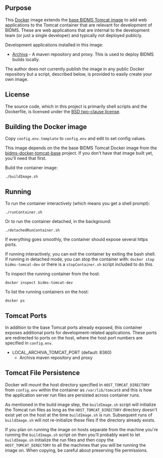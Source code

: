 ## Purpose

This [Docker](http://www.docker.com/) image extends the [base BIDMS Tomcat
image](http://www.github.com/calnet-oss/bidms-docker-tomcat-base) to add web
applications to the Tomcat container that are relevant for development of
BIDMS.  These are web applications that are internal to the development team
(or just a single developer) and typically not deployed publicly.

Development applications installed in this image:
* [Archiva](http://archiva.apache.org/) - A maven repository and proxy. 
  This is used to deploy BIDMS builds locally.

The author does not currently publish the image in any public Docker
repository but a script, described below, is provided to easily create your
own image.

## License

The source code, which in this project is primarily shell scripts and the
Dockerfile, is licensed under the [BSD two-clause license](LICENSE.txt).

## Building the Docker image

Copy `config.env.template` to `config.env` and edit to set config values.

This image depends on the the base BIDMS Tomcat Docker image from the
[bidms-docker-tomcat-base](http://www.github.com/calnet-oss/bidms-docker-tomcat-base)
project.  If you don't have that image built yet, you'll need that first.

Build the container image:
```
./buildImage.sh
```

## Running

To run the container interactively (which means you get a shell prompt):
```
./runContainer.sh
```

Or to run the container detached, in the background:
```
./detachedRunContainer.sh
```

If everything goes smoothly, the container should expose several https
ports.

If running interactively, you can exit the container by exiting the bash
shell.  If running in detached mode, you can stop the container with:
`docker stop bidms-tomcat-dev` or there is a `stopContainer.sh` script
included to do this.

To inspect the running container from the host:
```
docker inspect bidms-tomcat-dev
```

To list the running containers on the host:
```
docker ps
```

## Tomcat Ports

In addition to the base Tomcat ports already exposed, this container exposes
additional ports for development-related applications.  These ports are
redirected to ports on the host, where the host port numbers are specified
in `config.env`.
  * LOCAL_ARCHIVA_TOMCAT_PORT (default: 8360)
    * Archiva maven repository and proxy

## Tomcat File Persistence

Docker will mount the host directory specified in `HOST_TOMCAT_DIRECTORY`
from `config.env` within the container as `/var/lib/tomcat8` and this is how
the application server run files are persisted across container runs.

As mentioned in the build image step, the `buildImage.sh` script will
initialize the Tomcat run files as long as the `HOST_TOMCAT_DIRECTORY`
directory doesn't exist yet on the host at the time `buildImage.sh` is run. 
Subsequent runs of `buildImage.sh` will not re-initialize these files if
the directory already exists.

If you plan on running the image on hosts separate from the machine you're
running the `buildImage.sh` script on then you'll probably want to let
`buildImage.sh` initialize the run files and then copy the
`HOST_TOMCAT_DIRECTORY` to all the machines that you will be running the
image on.  When copying, be careful about preserving file permissions.
